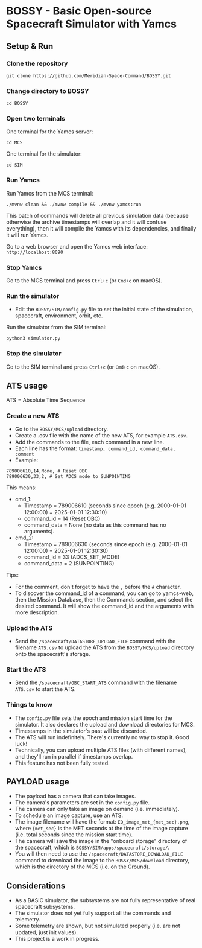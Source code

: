 # BOSSY - Basic Open-source Spacecraft Simulator with Yamcs

## Setup & Run

### Clone the repository
```
git clone https://github.com/Meridian-Space-Command/BOSSY.git
```

### Change directory to BOSSY
```
cd BOSSY
```

### Open two terminals

One terminal for the Yamcs server:
```
cd MCS
```

One terminal for the simulator:
```
cd SIM
```

### Run Yamcs

Run Yamcs from the MCS terminal:
```
./mvnw clean && ./mvnw compile && ./mvnw yamcs:run
```
This batch of commands will delete all previous simulation data (because otherwise the archive timestamps will overlap and it will confuse everything), then it will compile the Yamcs with its dependencies, and finally it will run Yamcs.

Go to a web browser and open the Yamcs web interface: `http://localhost:8090`

### Stop Yamcs

Go to the MCS terminal and press `Ctrl+c` (or `Cmd+c` on macOS).

### Run the simulator

- Edit the `BOSSY/SIM/config.py` file to set the initial state of the simulation, spacecraft, environment, orbit, etc.

Run the simulator from the SIM terminal:
```
python3 simulator.py
```

### Stop the simulator

Go to the SIM terminal and press `Ctrl+c` (or `Cmd+c` on macOS).

## ATS usage

ATS = Absolute Time Sequence

### Create a new ATS

- Go to the `BOSSY/MCS/upload` directory.
- Create a .csv file with the name of the new ATS, for example `ATS.csv`.
- Add the commands to the file, each command in a new line.
- Each line has the format: `timestamp, command_id, command_data, comment`
- Example:

```
789006610,14,None, # Reset OBC
789006630,33,2, # Set ADCS mode to SUNPOINTING
```

This means:
- cmd_1:
    - Timestamp = 789006610 (seconds since epoch (e.g. 2000-01-01 12:00:00) = 2025-01-01 12:30:10)
    - command_id = 14 (Reset OBC) 
    - command_data = None (no data as this command has no arguments).
- cmd_2:
    - Timestamp = 789006630 (seconds since epoch (e.g. 2000-01-01 12:00:00) = 2025-01-01 12:30:30)
    - command_id = 33 (ADCS_SET_MODE) 
    - command_data = 2 (SUNPOINTING)

Tips:
- For the comment, don't forget to have the `,` before the `#` character.
- To discover the command_id of a command, you can go to yamcs-web, then the Mission Database, then the Commands section, and select the desired command. It will show the command_id and the arguments with more description.

### Upload the ATS

- Send the `/spacecraft/DATASTORE_UPLOAD_FILE` command with the filename `ATS.csv` to upload the ATS from the `BOSSY/MCS/upload` directory onto the spacecraft's storage.

### Start the ATS

- Send the `/spacecraft/OBC_START_ATS` command with the filename `ATS.csv` to start the ATS.

### Things to know

- The `config.py` file sets the epoch and mission start time for the simulator. It also declares the upload and download directories for MCS. 
- Timestamps in the simulator's past will be discarded.
- The ATS will run indefinitely. There's currently no way to stop it. Good luck!
- Technically, you can upload multiple ATS files (with different names), and they'll run in parallel if timestamps overlap.
- This feature has not been fully tested. 

## PAYLOAD usage

- The payload has a camera that can take images.
- The camera's parameters are set in the `config.py` file.
- The camera can only take an image on demand (i.e. immediately).
- To schedule an image capture, use an ATS.
- The image filename will have the format: `EO_image_met_{met_sec}.png`, where `{met_sec}` is the MET seconds at the time of the image capture (i.e. total seconds since the mission start time).
- The camera will save the image in the "onboard storage" directory of the spacecraft, which is `BOSSY/SIM/apps/spacecraft/storage/`.
- You will then need to use the `/spacecraft/DATASTORE_DOWNLOAD_FILE` command to download the image to the `BOSSY/MCS/download` directory, which is the directory of the MCS (i.e. on the Ground). 

## Considerations
- As a BASIC simulator, the subsystems are not fully representative of real spacecraft subsystems. 
- The simulator does not yet fully support all the commands and telemetry.
- Some telemetry are shown, but not simulated properly (i.e. are not updated, just init values).
- This project is a work in progress.
